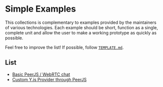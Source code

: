 # Simple Examples

This collections is complementary to examples provided by the maintainers of various technologies. Each example should be short, function as a single, complete unit and allow the user to make a working prototype as quickly as possible.

Feel free to improve the list! If possible, follow [`TEMPLATE.md`](/TEMPLATE.md).

## List

* [Basic PeerJS / WebRTC chat](/peer-js-chat/)
* [Custom Y.js Provider through PeerJS](/y-js-custom-provider/)
